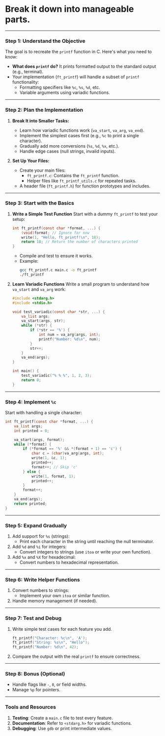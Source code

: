 # Break it down into manageable parts.

---

### **Step 1: Understand the Objective**
The goal is to recreate the `printf` function in C. Here's what you need to know:

- **What does `printf` do?** It prints formatted output to the standard output (e.g., terminal).
- Your implementation (`ft_printf`) will handle a subset of `printf` functionality:
  - Formatting specifiers like `%c`, `%s`, `%d`, etc.
  - Variable arguments using variadic functions.

---

### **Step 2: Plan the Implementation**
1. **Break It into Smaller Tasks:**
   - Learn how variadic functions work (`va_start`, `va_arg`, `va_end`).
   - Implement the simplest cases first (e.g., `%c` to print a single character).
   - Gradually add more conversions (`%s`, `%d`, `%x`, etc.).
   - Handle edge cases (null strings, invalid inputs).

2. **Set Up Your Files:**
   - Create your main files:
     - `ft_printf.c`: Contains the `ft_printf` function.
     - Helper files like `ft_printf_utils.c` for repeated tasks.
   - A header file (`ft_printf.h`) for function prototypes and includes.

---

### **Step 3: Start with the Basics**
1. **Write a Simple Test Function**
   Start with a dummy `ft_printf` to test your setup:
   ```c
   int ft_printf(const char *format, ...) {
       (void)format; // Ignore for now
       write(1, "Hello, ft_printf!\n", 18);
       return 18; // Return the number of characters printed
   }
   ```
   - Compile and test to ensure it works.
   - Example:
     ```bash
     gcc ft_printf.c main.c -o ft_printf
     ./ft_printf
     ```

2. **Learn Variadic Functions**
   Write a small program to understand how `va_start` and `va_arg` work:
   ```c
   #include <stdarg.h>
   #include <stdio.h>

   void test_variadic(const char *str, ...) {
       va_list args;
       va_start(args, str);
       while (*str) {
           if (*str == '%') {
               int num = va_arg(args, int);
               printf("Number: %d\n", num);
           }
           str++;
       }
       va_end(args);
   }

   int main() {
       test_variadic("% % %", 1, 2, 3);
       return 0;
   }
   ```

---

### **Step 4: Implement `%c`**
Start with handling a single character:
```c
int ft_printf(const char *format, ...) {
    va_list args;
    int printed = 0;

    va_start(args, format);
    while (*format) {
        if (*format == '%' && *(format + 1) == 'c') {
            char c = (char)va_arg(args, int);
            write(1, &c, 1);
            printed++;
            format++; // Skip 'c'
        } else {
            write(1, format, 1);
            printed++;
        }
        format++;
    }
    va_end(args);
    return printed;
}
```

---

### **Step 5: Expand Gradually**
1. Add support for `%s` (strings):
   - Print each character in the string until reaching the null terminator.
2. Add `%d` and `%i` for integers:
   - Convert integers to strings (use `itoa` or write your own function).
3. Add `%x` and `%X` for hexadecimal:
   - Convert numbers to hexadecimal representation.

---

### **Step 6: Write Helper Functions**
1. Convert numbers to strings:
   - Implement your own `itoa` or similar function.
2. Handle memory management (if needed).

---

### **Step 7: Test and Debug**
1. Write simple test cases for each feature you add.
   ```c
   ft_printf("Character: %c\n", 'A');
   ft_printf("String: %s\n", "Hello");
   ft_printf("Number: %d\n", 42);
   ```

2. Compare the output with the real `printf` to ensure correctness.

---

### **Step 8: Bonus (Optional)**
- Handle flags like `-`, `0`, or field widths.
- Manage `%p` for pointers.

---

### Tools and Resources
1. **Testing**: Create a `main.c` file to test every feature.
2. **Documentation**: Refer to `<stdarg.h>` for variadic functions.
3. **Debugging**: Use `gdb` or print intermediate values.
